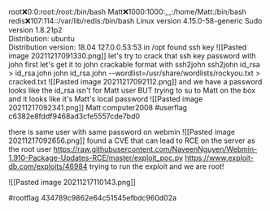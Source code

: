 root:x:0:0:root:/root:/bin/bash
Matt:x:1000:1000:,,,:/home/Matt:/bin/bash
redis:x:107:114::/var/lib/redis:/bin/bash
Linux version 4.15.0-58-generic
Sudo version 1.8.21p2                                                          
Distribution: ubuntu                                                           
Distribution version: 18.04
127.0.0.53:53
in /opt
found ssh key 
![[Pasted image 20211217091330.png]]
let's try to crack that ssh key password with john
first let's get it to john crackable format with ssh2john
ssh2john id_rsa > id_rsa.john
john id_rsa.john --wordlist=/usr/share/wordlists/rockyou.txt > cracked.txt
![[Pasted image 20211217092112.png]]
and we have a password
looks like the id_rsa isn't for Matt user 
BUT
trying to su to Matt on the box and it looks like it's Matt's local password
![[Pasted image 20211217092341.png]]
Matt:computer2008
#userflag c6382e8fddf9468ad3cfe5557cde7bd0	

there is same user with same password on webmin
![[Pasted image 20211217092656.png]]
found a CVE that can lead to RCE on the server as the root user
https://raw.githubusercontent.com/NaveenNguyen/Webmin-1.910-Package-Updates-RCE/master/exploit_poc.py
https://www.exploit-db.com/exploits/46984
trying to run the exploit
and we are root!

![[Pasted image 20211217110143.png]]

#rootflag 434789c9862e64c51545efbdc960d02a